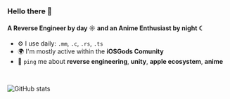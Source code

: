 ### Hello there 👋

#### A Reverse Engineer by day ☼ and an Anime Enthusiast by night ☾

- ⚙️ I use daily: `.mm`, `.c`, `.rs`, `.ts`
- 🌍 I'm mostly active within the **iOSGods Comunity**
- 💬 `ping` me about **reverse engineering**, **unity**, **apple ecosystem**, **anime**
<br>

![GitHub stats](https://github-readme-stats.vercel.app/api?username=Batchhh&show_icons=true&theme=dark&count_private=true)

